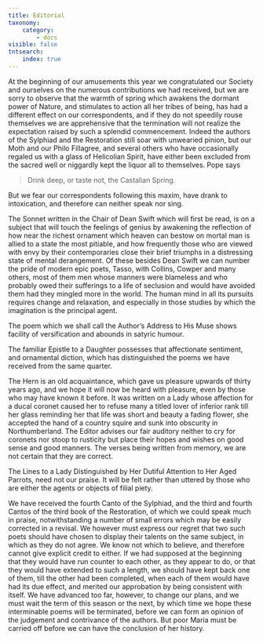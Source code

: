 ```yaml
---
title: Editorial
taxonomy:
    category:
        - docs
visible: false
tntsearch:
    index: true
---
```


At the beginning of our amusements this year we congratulated our Society and ourselves on the numerous contributions we had received, but we are sorry to observe that the warmth of spring which awakens the dormant power of Nature, and stimulates to action all her tribes of being, has had a different effect on our correspondents, and if they do not speedily rouse themselves we are apprehensive that the termination will not realize the expectation raised by such a splendid commencement. Indeed the authors of the Sylphiad and the Restoration still soar with unwearied pinion, but our Moth and our Philo Fillagree, and several others who have occasionally regaled us with a glass of Helicolian Spirit, have either been excluded from the sacred well or niggardly kept the liquor all to themselves. Pope says

> Drink deep, or taste not, the Castalian Spring.

But we fear our correspondents following this maxim, have drank to intoxication, and therefore can neither speak nor sing.

The Sonnet written in the Chair of Dean Swift which will first be read, is on a subject that will touch the feelings of genius by awakening the reflection of how near the richest ornament which heaven can bestow on mortal man is allied to a state the most pitiable, and how frequently those who are viewed with envy by their contemporaries close their brief triumphs in a distressing state of mental derangement. Of these besides Dean Swift we can number the pride of modern epic poets, Tasso, with Collins, Cowper and many others, most of them men whose manners were blameless and who probably owed their sufferings to a life of seclusion and would have avoided them had they mingled more in the world. The human mind in all its pursuits requires change and relaxation, and especially in those studies by which the imagination is the principal agent.

The poem which we shall call the Author’s Address to His Muse shows facility of versification and abounds in satyric humour. 

The familiar Epistle to a Daughter possesses that affectionate sentiment, and ornamental diction, which has distinguished the poems we have received from the same quarter.

The Hern is an old acquaintance, which gave us pleasure upwards of thirty years ago, and we hope it will now be heard with pleasure, even by those who may have known it before. It was written on a Lady whose affection for a ducal coronet caused her to refuse many a titled lover of inferior rank till her glass reminding her that life was short and beauty a fading flower, she accepted the hand of a country squire and sunk into obscurity in Northumberland. The Editor advises our fair auditory neither to cry for coronets nor stoop to rusticity but place their hopes and wishes on good sense and good manners. The verses being written from memory, we are not certain that they are correct.

The Lines to a Lady Distinguished by Her Dutiful Attention to Her Aged Parrots, need not our praise. It will be felt rather than uttered by those who are either the agents or objects of filial piety.

We have received the fourth Canto of the Sylphiad, and the third and fourth Cantos of the third book of the Restoration, of which we could speak much in praise, notwithstanding a number of small errors which may be easily corrected in a revisal. We however must express our regret that two such poets should have chosen to display their talents on the same subject, in which as they do not agree. We know not which to believe, and therefore cannot give explicit credit to either. If we had supposed at the beginning that they would have run counter to each other, as they appear to do, or that they would have extended to such a length, we should have kept back one of them, till the other had been completed, when each of them would have had its due effect, and merited our approbation by being consistent with itself. We have advanced too far, however, to change our plans, and we must wait the term of this season or the next, by which time we hope these interminable poems will be terminated, before we can form an opinion of the judgement and contrivance of the authors. But poor Maria must be carried off before we can have the conclusion of her history.
